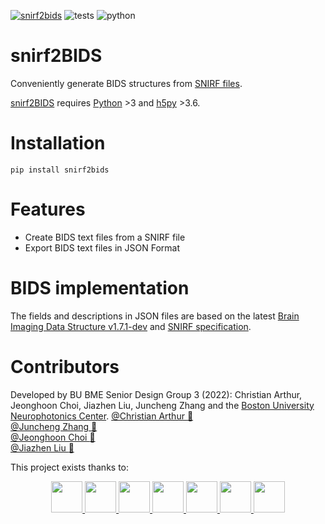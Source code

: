 [![snirf2bids](https://img.shields.io/pypi/v/snirf2bids?color=blue&label=snirf2bids&style=flat-square)](https://pypi.org/project/snirf2bids)
![tests](https://img.shields.io/badge/tests-passing-green?style=flat-square&logo=github)
![python](https://img.shields.io/pypi/pyversions/snirf2bids?color=green&style=flat-square)

# snirf2BIDS
Conveniently generate BIDS structures from [SNIRF files](https://github.com/fnirs/snirf).  

[snirf2BIDS](https://pypi.org/project/snirf2bids/) requires [Python](https://www.python.org/downloads/) >3 and [h5py](https://www.h5py.org/) >3.6.

# Installation

`pip install snirf2bids`

# Features
- Create BIDS text files from a SNIRF file
- Export BIDS text files in JSON Format

# BIDS implementation

The fields and descriptions in JSON files are based on the latest [Brain Imaging Data Structure v1.7.1-dev](https://bids-specification--802.org.readthedocs.build/en/stable/04-modality-specific-files/11-functional-near-infrared-spectroscopy.html#channels-description-_channelstsv) 
and [SNIRF specification](https://github.com/fNIRS/snirf).

# Contributors

Developed by BU BME Senior Design Group 3 (2022): Christian Arthur, Jeonghoon Choi, Jiazhen Liu, Juncheng Zhang and the [Boston University Neurophotonics Center](https://github.com/BUNPC).
[@Christian Arthur :melon:](https://github.com/chrsthur)<br>
[@Juncheng Zhang :tangerine:](https://github.com/andyzjc)<br>
[@Jeonghoon Choi :pineapple:](https://github.com/jeonghoonchoi)<br>
[@Jiazhen Liu :grapes:](https://github.com/ELISALJZ)<br>

This project exists thanks to: <br>
<center class= "half">
<a href="https://github.com/sstucker">
<img src="https://github.com/sstucker.png" width="50" height="50">
</a>

<a href="https://github.com/rob-luke">
<img src="https://github.com/rob-luke.png" width="50" height="50">
</a>

<a href="https://github.com/chrsthur">
<img src="https://github.com/chrsthur.png" width="50" height="50">
</a>

<a href="https://github.com/andyzjc">
<img src="https://github.com/andyzjc.png" width="50" height="50">
</a>

<a href="https://github.com/jeonghoonchoi">
<img src="https://github.com/jeonghoonchoi.png" width="50" height="50">
</a>

<a href="https://github.com/ELISALJZ">
<img src="https://github.com/ELISALJZ.png" width="50" height="50">
</a>
  
<a href="https://github.com/dboas">
<img src="https://github.com/dboas.png" width="50" height="50">
</a>
                                                     </center>
